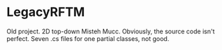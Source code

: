# LegacyRFTM
Old project. 2D top-down Misteh Mucc.
Obviously, the source code isn't perfect. Seven .cs files for one partial classes, not good.
